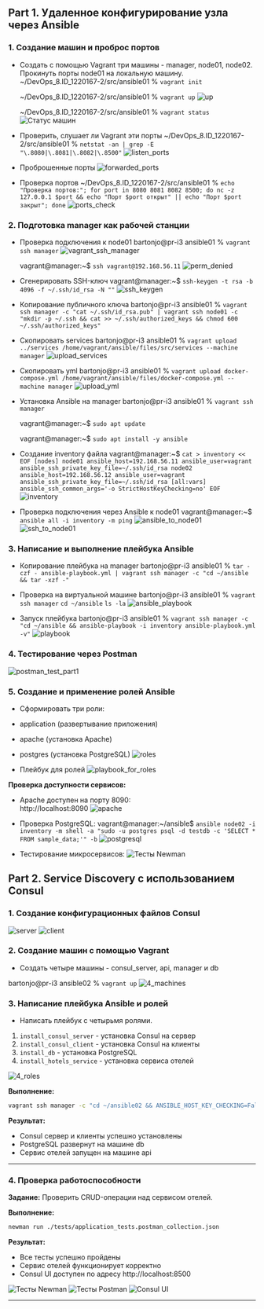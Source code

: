 ## Part 1. Удаленное конфигурирование узла через Ansible

### 1. Создание машин и проброс портов

- Создать с помощью Vagrant три машины - manager, node01, node02. Прокинуть порты node01 на локальную машину.
   ~/DevOps_8.ID_1220167-2/src/ansible01 % `vagrant init`

   ~/DevOps_8.ID_1220167-2/src/ansible01 % `vagrant up`
![up](misc/images/vagrant_up.png)

   ~/DevOps_8.ID_1220167-2/src/ansible01 % `vagrant status`
![Статус машин](misc/images/vagrant_status.png)

- Проверить, слушает ли Vagrant эти порты
   ~/DevOps_8.ID_1220167-2/src/ansible01 % `netstat -an | grep -E "\.8080|\.8081|\.8082|\.8500"`
![listen_ports](misc/images/vagrant_listen_ports.png)

- Проброшенные порты
![forwarded_ports](misc/images/forwarded_ports.png)

- Проверка портов
   ~/DevOps_8.ID_1220167-2/src/ansible01 % `echo "Проверка портов:"; for port in 8080 8081 8082 8500; do nc -z 127.0.0.1 $port && echo "Порт $port открыт" || echo "Порт $port закрыт"; done`
![ports_check](misc/images/ports_check.png)

### 2. Подготовка manager как рабочей станции

- Проверка подключения к node01
   bartonjo@pr-i3 ansible01 % `vagrant ssh manager`
![vagrant_ssh_manager](misc/images/vagrant_ssh_manager.png)

   vagrant@manager:~$ `ssh vagrant@192.168.56.11`
![perm_denied](misc/images/perm_denied.png)

- Сгенерировать SSH-ключ
   vagrant@manager:~$ `ssh-keygen -t rsa -b 4096 -f ~/.ssh/id_rsa -N ""`
![ssh_keygen](misc/images/ssh_keygen.png)

- Копирование публичного ключа
   bartonjo@pr-i3 ansible01 % `vagrant ssh manager -c "cat ~/.ssh/id_rsa.pub" | vagrant ssh node01 -c "mkdir -p ~/.ssh && cat >> ~/.ssh/authorized_keys && chmod 600 ~/.ssh/authorized_keys"`

- Скопировать services
   bartonjo@pr-i3 ansible01 % `vagrant upload ../services /home/vagrant/ansible/files/src/services --machine manager`
![upload_services](misc/images/upload_services_to_manager.png)

- Скопировать yml
   bartonjo@pr-i3 ansible01 % `vagrant upload docker-compose.yml /home/vagrant/ansible/files/docker-compose.yml --machine manager`
![upload_yml](misc/images/upload_yml_to_manager.png)

- Установка Ansible на manager
   bartonjo@pr-i3 ansible01 % `vagrant ssh manager`

   vagrant@manager:~$ `sudo apt update`

   vagrant@manager:~$ `sudo apt install -y ansible`

- Создание inventory файла
   vagrant@manager:~$ `cat > inventory << EOF
   [nodes]
   node01 ansible_host=192.168.56.11 ansible_user=vagrant ansible_ssh_private_key_file=~/.ssh/id_rsa
   node02 ansible_host=192.168.56.12 ansible_user=vagrant ansible_ssh_private_key_file=~/.ssh/id_rsa
   [all:vars]
   ansible_ssh_common_args='-o StrictHostKeyChecking=no'
   EOF`
![inventory](misc/images/inventory.png)

- Проверка подключения через Ansible к node01
   vagrant@manager:~$ `ansible all -i inventory -m ping`
![ansible_to_node01](misc/images/ansible_to_node01.png)
![ssh_to_node01](misc/images/ssh_to_node01.png)

### 3. Написание и выполнение плейбука Ansible

- Копирование плейбука на manager
   bartonjo@pr-i3 ansible01 % `tar -czf - ansible-playbook.yml | vagrant ssh manager -c "cd ~/ansible && tar -xzf -"`

- Проверка на виртуальной машине
   bartonjo@pr-i3 ansible01 % `vagrant ssh manager`
   `cd ~/ansible`
   `ls -la`
![ansible_playbook](misc/images/ansible_playbook.png)

- Запуск плейбука
   bartonjo@pr-i3 ansible01 % `vagrant ssh manager -c "cd ~/ansible && ansible-playbook -i inventory ansible-playbook.yml -v"`
![playbook](misc/images/playbook.png)

### 4. Тестирование через Postman

![postman_test_part1](misc/images/postman_test_part1.png)

### 5. Создание и применение ролей Ansible

- Сформировать три роли:
- application (развертывание приложения)
- apache (установка Apache)
- postgres (установка PostgreSQL)
![roles](misc/images/roles.png)

- Плейбук для ролей
![playbook_for_roles](misc/images/playbook_for_roles.png)

**Проверка доступности сервисов:**

- Apache доступен на порту 8090:   
http://localhost:8090
![apache](misc/images/apache.png)

- Проверка PostgreSQL:
vagrant@manager:~/ansible$ `ansible node02 -i inventory -m shell -a "sudo -u postgres psql -d testdb -c 'SELECT * FROM sample_data;'" -b`
![postgresql](misc/images/postgresql.png)

- Тестирование микросервисов:
   ![Тесты Newman](misc/images/01-17.png)


## Part 2. Service Discovery с использованием Consul

### 1. Создание конфигурационных файлов Consul

![server](misc/images/consul_server.png)
![client](misc/images/consul_client.png)

### 2. Создание машин с помощью Vagrant

- Создать четыре машины - consul_server, api, manager и db

bartonjo@pr-i3 ansible02 % `vagrant up`
![4_machines](misc/images/4_machines.png)

### 3. Написание плейбука Ansible и ролей

- Написать плейбук с четырьмя ролями.

1. `install_consul_server` - установка Consul на сервер
2. `install_consul_client` - установка Consul на клиенты
3. `install_db` - установка PostgreSQL
4. `install_hotels_service` - установка сервиса отелей

![4_roles](misc/images/4_roles.png)

**Выполнение:**
```bash
vagrant ssh manager -c "cd ~/ansible02 && ANSIBLE_HOST_KEY_CHECKING=False ansible-playbook -i inventory ansible-playbook.yml -v"
```

**Результат:**
- Consul сервер и клиенты успешно установлены
- PostgreSQL развернут на машине db
- Сервис отелей запущен на машине api

---

### 4. Проверка работоспособности

**Задание:** Проверить CRUD-операции над сервисом отелей.

**Выполнение:**
```bash
newman run ./tests/application_tests.postman_collection.json
```

**Результат:**
- Все тесты успешно пройдены
- Сервис отелей функционирует корректно
- Consul UI доступен по адресу http://localhost:8500

![Тесты Newman](misc/images/02-01.png)
![Тесты Postman](misc/images/02-02.png)
![Consul UI](misc/images/02-03.png)

---
